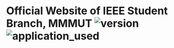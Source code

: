 #  Official Website of IEEE Student Branch, MMMUT ![version](https://img.shields.io/badge/version-1.0.0-green.svg) ![application_used](https://img.shields.io/badge/NodeJS-ReactJS-blue.svg)
